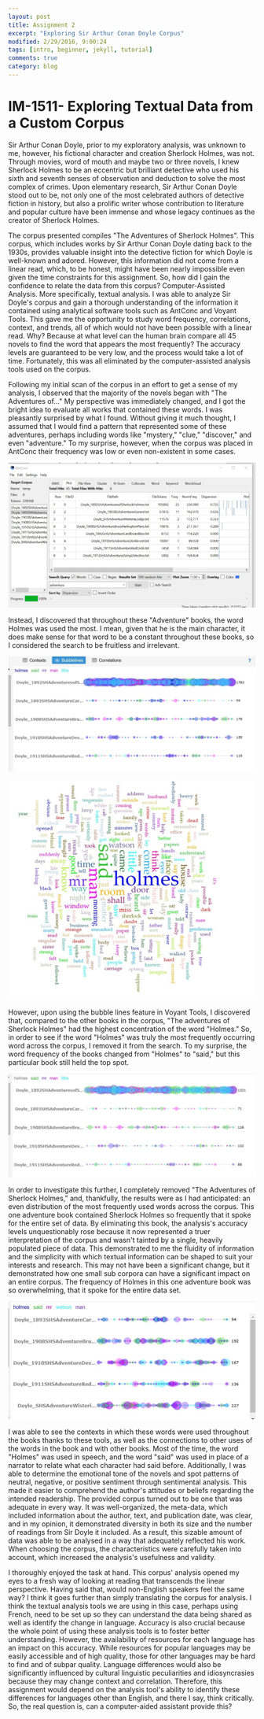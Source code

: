 ```yaml
---
layout: post
title: Assignment 2
excerpt: "Exploring Sir Arthur Conan Doyle Corpus"
modified: 2/29/2016, 9:00:24
tags: [intro, beginner, jekyll, tutorial]
comments: true
category: blog
---
```


# IM-1511- Exploring Textual Data from a Custom Corpus


Sir Arthur Conan Doyle, prior to my exploratory analysis, was unknown to me, however, his fictional character and creation Sherlock Holmes, was not. Through movies, word of mouth and maybe two or three novels, I knew Sherlock Holmes to be an eccentric but brilliant detective who used his sixth and seventh senses of observation and deduction to solve the most complex of crimes. Upon elementary research, Sir Arthur Conan Doyle stood out to be, not only one of the most celebrated authors of detective fiction in history, but also a prolific writer whose contribution to literature and popular culture have been immense and whose legacy continues as the creator of Sherlock Holmes. 

The corpus presented compiles "The Adventures of Sherlock Holmes".  This corpus, which includes works by Sir Arthur Conan Doyle dating back to the 1930s, provides valuable insight into the detective fiction for which Doyle is well-known and adored. However, this information did not come from a linear read, which, to be honest, might have been nearly impossible even given the time constraints for this assignment. So,  how did I gain the confidence to relate the data from this corpus? Computer-Assisted Analysis. More specifically, textual analysis.  I was able to analyze Sir Doyle's corpus and gain a thorough understanding of the information it contained using analytical software tools such as AntConc and Voyant Tools. This gave me the opportunity to study word frequency, correlations, context, and trends, all of which would not have been possible with a linear read. Why? Because at what level can the human brain compare all 45 novels to find the word that appears the most frequently? The accuracy levels are guaranteed to be very low, and the process would take a lot of time. Fortunately, this was all eliminated by the computer-assisted analysis tools used on the corpus.

Following my initial scan of the corpus in an effort to get a sense of my analysis, I observed that the majority of the novels began with "The Adventures of..." My perspective was immediately changed, and I got the bright idea to evaluate all works that contained these words. I was pleasantly surprised by what I found. Without giving it much thought, I assumed that I would find a pattern that represented some of these adventures, perhaps including words like "mystery," "clue," "discover," and even "adventure." To my surprise, however, when the corpus was placed in AntConc their frequency was low or even non-existent in some cases.

![Initial Analysis](/images/adventure.jpg "Word Frequency for 'adventure' across corpus")

Instead, I discovered that throughout these "Adventure" books, the word Holmes was used the most. I mean, given that he is the main character, it does make sense for that word to be a constant throughout these books, so I considered the search to be fruitless and irrelevant.

![Highest Word Frequency-"Holmes"](/images/holmeswadv.jpg "Holmes as Highest Word Frequency in Corpus")

![Highest Word Frequency-"Holmes"](/images/adventurewordcloud.jpg "Holmes as Highest Word Frequency in Corpus")

However, upon using the bubble lines feature in Voyant Tools, I discovered that, compared to the other books in the corpus, "The adventures of Sherlock Holmes" had the highest concentration of the word "Holmes." So, in order to see if the word "Holmes" was truly the most frequently occurring word across the corpus, I removed it from the search. To my surprise, the word frequency of the books changed from "Holmes" to "said," but this particular book still held the top spot.

![Highest Word Frequency-"Said"](/images/woholmes.jpg "Removing Holmes from Word Frequency")

In order to investigate this further, I completely removed "The Adventures of Sherlock Holmes," and, thankfully, the results were as I had anticipated: an even distribution of the most frequently used words across the corpus. This one adventure book contained Sherlock Holmes so frequently that it spoke for the entire set of data. By eliminating this book, the analysis's accuracy levels unquestionably rose because it now represented a truer interpretation of the corpus and wasn't tainted by a single, heavily populated piece of data. This demonstrated to me the fluidity of information and the simplicity with which textual information can be shaped to suit your interests and research. This may not have been a significant change, but it demonstrated how one small sub corpora can have a significant impact on an entire corpus. The frequency of Holmes in this one adventure book was so overwhelming, that it spoke for the entire data set.


![Removing "The Adventures of Sherlock Holmes"](/images/afterrem.jpg "Even distribution of the data in the corpus")

I was able to see the contexts in which these words were used throughout the books thanks to these tools, as well as the connections to other uses of the words in the book and with other books. Most of the time, the word "Holmes" was used in speech, and the word "said" was used in place of a narrator to relate what each character had said before. Additionally, I was able to determine the emotional tone of the novels and spot patterns of neutral, negative, or positive sentiment through sentimental analysis. This made it easier to comprehend the author's attitudes or beliefs regarding the intended readership.
The provided corpus turned out to be one that was adequate in every way. It was well-organized, the meta-data, which included information about the author, text, and publication date, was clear, and in my opinion, it demonstrated diversity in both its size and the number of readings from Sir Doyle it included. As a result, this sizable amount of data was able to be analysed in a way that adequately reflected his work. When choosing the corpus, the characteristics were carefully taken into account, which increased the analysis's usefulness and validity.

I thoroughly enjoyed the task at hand. This corpus' analysis opened my eyes to a fresh way of looking at reading that transcends the linear perspective. Having said that, would non-English speakers feel the same way? I think it goes further than simply translating the corpus for analysis. I think the textual analysis tools we are using in this case, perhaps using French, need to be set up so they can understand the data being shared as well as identify the change in language. Accuracy is also crucial because the whole point of using these analysis tools is to foster better understanding. However, the availability of resources for each language has an impact on this accuracy. While resources for popular languages may be easily accessible and of high quality, those for other languages may be hard to find and of subpar quality. Language differences would also be significantly influenced by cultural linguistic peculiarities and idiosyncrasies because they may change context and correlation. Therefore, this assignment would depend on the analysis tool's ability to identify these differences for languages other than English, and there I say, think critically. So, the real question is, can a computer-aided assistant provide this?
